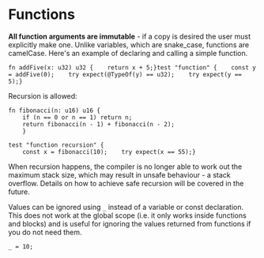 # Functions

**All function arguments are immutable** - if a copy is desired the user must explicitly make one. Unlike variables, which are snake_case, functions are camelCase. Here's an example of declaring and calling a simple function.

```
fn addFive(x: u32) u32 {    return x + 5;}test "function" {    const y = addFive(0);    try expect(@TypeOf(y) == u32);    try expect(y == 5);}
```

Recursion is allowed:

```zig
fn fibonacci(n: u16) u16 {
	if (n == 0 or n == 1) return n;
	return fibonacci(n - 1) + fibonacci(n - 2);
	}
	
test "function recursion" {
	const x = fibonacci(10);    try expect(x == 55);}
```

When recursion happens, the compiler is no longer able to work out the maximum stack size, which may result in unsafe behaviour - a stack overflow. Details on how to achieve safe recursion will be covered in the future.

Values can be ignored using `_` instead of a variable or const declaration. This does not work at the global scope (i.e. it only works inside functions and blocks) and is useful for ignoring the values returned from functions if you do not need them.

```zig
_ = 10;
```